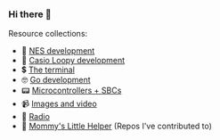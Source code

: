 ### Hi there 👋

Resource collections:
 - 🍄 [NES development](https://github.com/stars/hxlnt/lists/nes-development)
 - 🩵 [Casio Loopy development](https://github.com/stars/hxlnt/lists/casio-loopy-development)
 - 💲 [The terminal](https://github.com/stars/hxlnt/lists/the-terminal)
 - 🤓 [Go development](https://github.com/stars/hxlnt/lists/go-development-tools)
 - 📟 [Microcontrollers + SBCs](https://github.com/stars/hxlnt/lists/pager-microcontrollers-sbcs)
 - 📹 [Images and video](https://github.com/stars/hxlnt/lists/images-and-video)
 - 📡 [Radio](https://github.com/stars/hxlnt/lists/radio)
 - 🥇 [Mommy's Little Helper](https://github.com/stars/hxlnt/lists/mommy-s-little-helper) (Repos I've contributed to)

